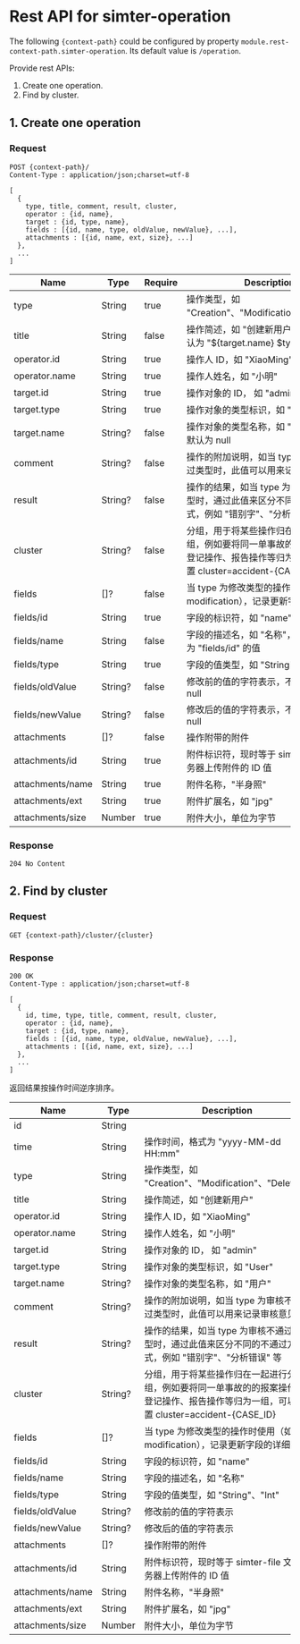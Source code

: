 # Rest API for simter-operation

The following `{context-path}` could be configured by property `module.rest-context-path.simter-operation`. Its default value is `/operation`.

Provide rest APIs:

1. Create one operation.
2. Find by cluster.

## 1. Create one operation

### Request

```
POST {context-path}/
Content-Type : application/json;charset=utf-8

[
  {
    type, title, comment, result, cluster,
    operator : {id, name}, 
    target : {id, type, name}, 
    fields : [{id, name, type, oldValue, newValue}, ...],
    attachments : [{id, name, ext, size}, ...]
  },
  ...
]
```

| Name             | Type    | Require | Description
|------------------|---------|---------|-------------
| type             | String  | true    | 操作类型，如 "Creation"、"Modification"、"Deletion"
| title            | String  | false   | 操作简述，如 "创建新用户"，不提供则默认为 "${target.name} $type"
| operator.id      | String  | true    | 操作人 ID，如 "XiaoMing"
| operator.name    | String  | true    | 操作人姓名，如 "小明"
| target.id        | String  | true    | 操作对象的 ID， 如 "admin"
| target.type      | String  | true    | 操作对象的类型标识，如 "User"
| target.name      | String? | false   | 操作对象的类型名称，如 "用户"，不提供默认为 null
| comment          | String? | false   | 操作的附加说明，如当 type 为审核不通过类型时，此值可以用来记录审核意见
| result           | String? | false   | 操作的结果，如当 type 为审核不通过类型时，通过此值来区分不同的不通过方式，例如 "错别字"、"分析错误" 等
| cluster          | String? | false   | 分组，用于将某些操作归在一起进行分组，例如要将同一单事故的的报案操作、登记操作、报告操作等归为一组，可以设置 cluster=accident-{CASE_ID}
| fields           | []?     | false   | 当 type 为修改类型的操作时使用（如 modification），记录更新字段的详细信息
| fields/id        | String  | true    | 字段的标识符，如 "name"
| fields/name      | String  | false   | 字段的描述名，如 "名称"，不提供则默认为 "fields/id" 的值
| fields/type      | String  | true    | 字段的值类型，如 "String"、"Int"
| fields/oldValue  | String? | false   | 修改前的值的字符表示，不提供则默认为 null
| fields/newValue  | String? | false   | 修改后的值的字符表示，不提供则默认为 null
| attachments      | []?     | false   | 操作附带的附件
| attachments/id   | String  | true    | 附件标识符，现时等于 simter-file 文件服务器上传附件的 ID 值
| attachments/name | String  | true    | 附件名称，"半身照"
| attachments/ext  | String  | true    | 附件扩展名，如 "jpg"
| attachments/size | Number  | true    | 附件大小，单位为字节

### Response

```
204 No Content
```

## 2. Find by cluster

### Request

```
GET {context-path}/cluster/{cluster}
```

### Response

```
200 OK
Content-Type : application/json;charset=utf-8

[
  {
    id, time, type, title, comment, result, cluster,
    operator : {id, name}, 
    target : {id, type, name}, 
    fields : [{id, name, type, oldValue, newValue}, ...],
    attachments : [{id, name, ext, size}, ...]
  },
  ...
]
```

返回结果按操作时间逆序排序。

| Name             | Type    | Description
|------------------|---------|-------------
| id               | String  |
| time             | String  | 操作时间，格式为 "yyyy-MM-dd HH:mm"
| type             | String  | 操作类型，如 "Creation"、"Modification"、"Deletion"
| title            | String  | 操作简述，如 "创建新用户"
| operator.id      | String  | 操作人 ID，如 "XiaoMing"
| operator.name    | String  | 操作人姓名，如 "小明"
| target.id        | String  | 操作对象的 ID， 如 "admin"
| target.type      | String  | 操作对象的类型标识，如 "User"
| target.name      | String? | 操作对象的类型名称，如 "用户"
| comment          | String? | 操作的附加说明，如当 type 为审核不通过类型时，此值可以用来记录审核意见
| result           | String? | 操作的结果，如当 type 为审核不通过类型时，通过此值来区分不同的不通过方式，例如 "错别字"、"分析错误" 等
| cluster          | String? | 分组，用于将某些操作归在一起进行分组，例如要将同一单事故的的报案操作、登记操作、报告操作等归为一组，可以设置 cluster=accident-{CASE_ID}
| fields           | []?     | 当 type 为修改类型的操作时使用（如 modification），记录更新字段的详细信息
| fields/id        | String  | 字段的标识符，如 "name"
| fields/name      | String  | 字段的描述名，如 "名称"
| fields/type      | String  | 字段的值类型，如 "String"、"Int"
| fields/oldValue  | String? | 修改前的值的字符表示
| fields/newValue  | String? | 修改后的值的字符表示
| attachments      | []?     | 操作附带的附件
| attachments/id   | String  | 附件标识符，现时等于 simter-file 文件服务器上传附件的 ID 值
| attachments/name | String  | 附件名称，"半身照"
| attachments/ext  | String  | 附件扩展名，如 "jpg"
| attachments/size | Number  | 附件大小，单位为字节